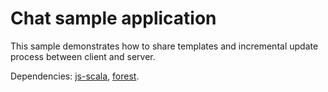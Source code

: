 # Chat sample application

This sample demonstrates how to share templates and incremental update process between client and server.

Dependencies: [js-scala](http://github.com/js-scala/js-scala), [forest](http://github.com/js-scala/forest).